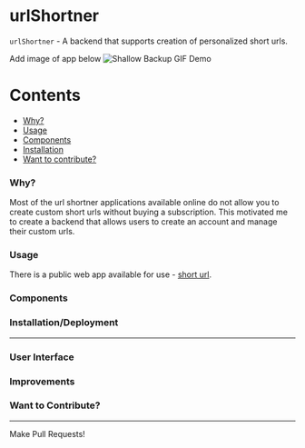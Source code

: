 # urlShortner

`urlShortner` - A backend that supports creation of personalized short urls.

Add image of app below
![Shallow Backup GIF Demo](img/shallow-backup-demo.gif)

Contents
========

 * [Why?](#why)
 * [Usage](#usage)
 * [Components](#components)
 * [Installation](#installation)
 * [Want to contribute?](#want-to-contribute)

### Why?

Most of the url shortner applications available online do not allow you to create custom short urls without buying a subscription. This motivated me to create a backend that allows users to create an account and manage their custom urls.

### Usage

There is a public web app available for use - [short url](https://shorturl.ishaandham.com/app/).

### Components



### Installation/Deployment
---
<Add docker installation methods>

<Also talk about Kubernetes deployment>

### User Interface

<Link to UI library>

### Improvements

<talk about scalability>

### Want to Contribute?
---

Make Pull Requests!
